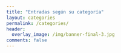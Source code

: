 ```yaml
---
title: "Entradas según su categoría"
layout: categories
permalink: /categories/
header:
  overlay_image: /img/banner-final-3.jpg
comments: false
---
```

